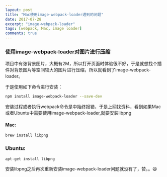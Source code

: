 ```yaml
---
layout: post
title: "Mac使用image-webpack-loader遇到的问题"
date: 2017-07-28
excerpt: "image-webpack-loader"
tags: [webpack, Mac, image loader]
comments: true
---
```

### 使用image-webpack-loader对图片进行压缩

项目中有张背景图片，大概有2M，所以打开页面时体验很不好，于是就想找个插件对背景图片等空间较大的图片进行压缩，所以就看到了image-webpack-loader。

于是使用如下命令进行安装：
```bash
npm install image-webpack-loader --save-dev
```
安装过程或者执行webpack命令是中始终报错，于是上网找资料，看到如果Mac或者Ubuntu中需要使用image-webpack-loader,就要安装libpng

#### Mac:
```bash
brew install libpng
```
### Ubuntu:
```bash
apt-get install libpng
```

安装libpng之后再次重新安装image-webpack-loader问题就没有了，赞。。😆